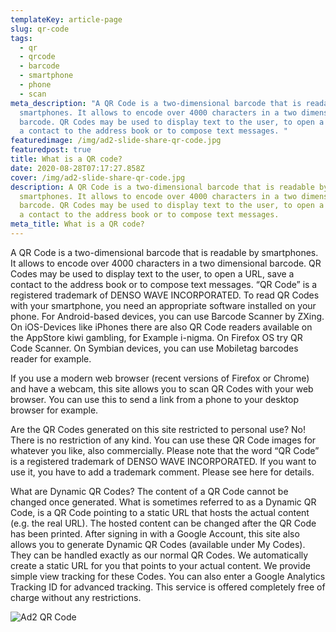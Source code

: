 ```yaml
---
templateKey: article-page
slug: qr-code
tags:
  - qr
  - qrcode
  - barcode
  - smartphone
  - phone
  - scan
meta_description: "A QR Code is a two-dimensional barcode that is readable by
  smartphones. It allows to encode over 4000 characters in a two dimensional
  barcode. QR Codes may be used to display text to the user, to open a URL, save
  a contact to the address book or to compose text messages. "
featuredimage: /img/ad2-slide-share-qr-code.jpg
featuredpost: true
title: What is a QR code?
date: 2020-08-28T07:17:27.858Z
cover: /img/ad2-slide-share-qr-code.jpg
description: A QR Code is a two-dimensional barcode that is readable by
  smartphones. It allows to encode over 4000 characters in a two dimensional
  barcode. QR Codes may be used to display text to the user, to open a URL, save
  a contact to the address book or to compose text messages.
meta_title: What is a QR code?
---
```

A QR Code is a two-dimensional barcode that is readable by smartphones. It allows to encode over 4000 characters in a two dimensional barcode. QR Codes may be used to display text to the user, to open a URL, save a contact to the address book or to compose text messages. “QR Code” is a registered trademark of DENSO WAVE  INCORPORATED.
To read QR Codes with your smartphone, you need an appropriate software installed on your phone. For Android-based devices, you can use Barcode Scanner by ZXing. On iOS-Devices like iPhones there are also QR Code readers available on the AppStore kiwi gambling, for Example i-nigma. On Firefox OS try QR Code Scanner. On Symbian devices, you can use Mobiletag barcodes reader for example.

If you use a modern web browser (recent versions of Firefox or Chrome) and have a webcam, this site allows you to scan QR Codes with your web browser. You can use this to send a link from a phone to your desktop browser for example.

Are the QR Codes generated on this site restricted to personal use?
No! There is no restriction of any kind. You can use these QR Code images for whatever you like, also commercially. Please note that the word “QR Code” is a registered trademark of DENSO WAVE INCORPORATED. If you want to use it, you have to add a trademark comment. Please see here for details.

What are Dynamic QR Codes?
The content of a QR Code cannot be changed once generated. What is sometimes referred to as a Dynamic QR Code, is a QR Code pointing to a static URL that hosts the actual content (e.g. the real URL). The hosted content can be changed after the QR Code has been printed.
After signing in with a Google Account, this site also allows you to generate Dynamic QR Codes (available under My Codes). They can be handled exactly as our normal QR Codes. We automatically create a static URL for you that points to your actual content. We provide simple view tracking for these Codes. You can also enter a Google Analytics Tracking ID for advanced tracking.
This service is offered completely free of charge without any restrictions.

![Ad2 QR Code](/img/ad2-slide-share-qr-code.jpg "Try our QR Code")